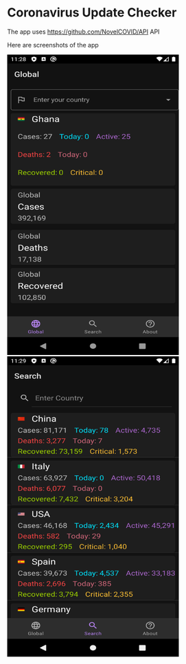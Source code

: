# Coronavirus Update Checker

The app uses https://github.com/NovelCOVID/API API

Here are screenshots of the app

<img src="./assets/Screenshot1.png" width="400" height="700">
<img src="./assets/Screenshot2.png" width="400" height="700">
